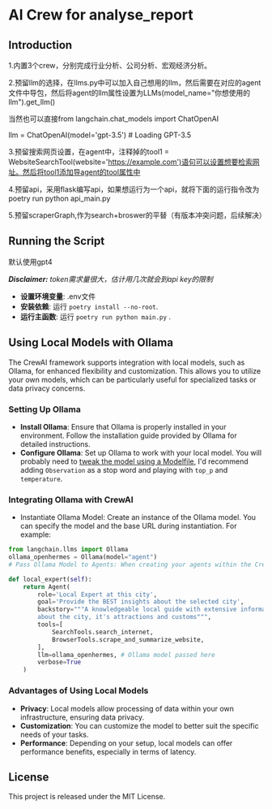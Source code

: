 # AI Crew for analyse_report
## Introduction
1.内置3个crew，分别完成行业分析、公司分析、宏观经济分析。

2.预留llm的选择，在llms.py中可以加入自己想用的llm，然后需要在对应的agent文件中导包，然后将agent的llm属性设置为LLMs(model_name="你想使用的llm").get_llm()

当然也可以直接from langchain.chat_models import ChatOpenAI

llm = ChatOpenAI(model='gpt-3.5') # Loading GPT-3.5

3.预留搜索网页设置，在agent中，注释掉的tool1 = WebsiteSearchTool(website='https://example.com')语句可以设置想要检索网址。然后将tool1添加导agent的tool属性中

4.预留api，采用flask编写api，如果想运行为一个api，就将下面的运行指令改为poetry run python api_main.py


5.预留scraperGraph,作为search+broswer的平替（有版本冲突问题，后续解决）

## Running the Script
默认使用gpt4

***Disclaimer:** token需求量很大，估计用几次就会到api key的限制*

- **设置环境变量**: .env文件
- **安装依赖**: 运行 `poetry install --no-root`.
- **运行主函数**: 运行 `poetry run python main.py` .



## Using Local Models with Ollama
The CrewAI framework supports integration with local models, such as Ollama, for enhanced flexibility and customization. This allows you to utilize your own models, which can be particularly useful for specialized tasks or data privacy concerns.

### Setting Up Ollama
- **Install Ollama**: Ensure that Ollama is properly installed in your environment. Follow the installation guide provided by Ollama for detailed instructions.
- **Configure Ollama**: Set up Ollama to work with your local model. You will probably need to [tweak the model using a Modelfile](https://github.com/jmorganca/ollama/blob/main/docs/modelfile.md), I'd recommend adding `Observation` as a stop word and playing with `top_p` and `temperature`.

### Integrating Ollama with CrewAI
- Instantiate Ollama Model: Create an instance of the Ollama model. You can specify the model and the base URL during instantiation. For example:

```python
from langchain.llms import Ollama
ollama_openhermes = Ollama(model="agent")
# Pass Ollama Model to Agents: When creating your agents within the CrewAI framework, you can pass the Ollama model as an argument to the Agent constructor. For instance:

def local_expert(self):
	return Agent(
		role='Local Expert at this city',
		goal='Provide the BEST insights about the selected city',
		backstory="""A knowledgeable local guide with extensive information
		about the city, it's attractions and customs""",
		tools=[
			SearchTools.search_internet,
			BrowserTools.scrape_and_summarize_website,
		],
		llm=ollama_openhermes, # Ollama model passed here
		verbose=True
	)
```

### Advantages of Using Local Models
- **Privacy**: Local models allow processing of data within your own infrastructure, ensuring data privacy.
- **Customization**: You can customize the model to better suit the specific needs of your tasks.
- **Performance**: Depending on your setup, local models can offer performance benefits, especially in terms of latency.

## License
This project is released under the MIT License.
